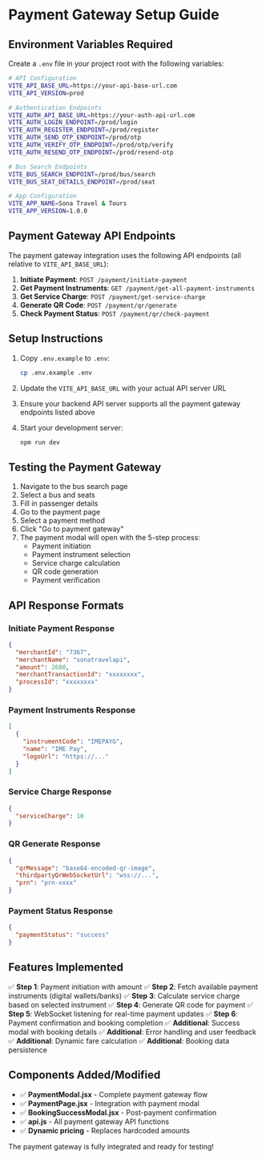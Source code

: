 # Payment Gateway Setup Guide

## Environment Variables Required

Create a `.env` file in your project root with the following variables:

```bash
# API Configuration
VITE_API_BASE_URL=https://your-api-base-url.com
VITE_API_VERSION=prod

# Authentication Endpoints
VITE_AUTH_API_BASE_URL=https://your-auth-api-url.com
VITE_AUTH_LOGIN_ENDPOINT=/prod/login
VITE_AUTH_REGISTER_ENDPOINT=/prod/register
VITE_AUTH_SEND_OTP_ENDPOINT=/prod/otp
VITE_AUTH_VERIFY_OTP_ENDPOINT=/prod/otp/verify
VITE_AUTH_RESEND_OTP_ENDPOINT=/prod/resend-otp

# Bus Search Endpoints
VITE_BUS_SEARCH_ENDPOINT=/prod/bus/search
VITE_BUS_SEAT_DETAILS_ENDPOINT=/prod/seat

# App Configuration
VITE_APP_NAME=Sona Travel & Tours
VITE_APP_VERSION=1.0.0
```

## Payment Gateway API Endpoints

The payment gateway integration uses the following API endpoints (all relative to `VITE_API_BASE_URL`):

1. **Initiate Payment**: `POST /payment/initiate-payment`
2. **Get Payment Instruments**: `GET /payment/get-all-payment-instruments`  
3. **Get Service Charge**: `POST /payment/get-service-charge`
4. **Generate QR Code**: `POST /payment/qr/generate`
5. **Check Payment Status**: `POST /payment/qr/check-payment`

## Setup Instructions

1. Copy `.env.example` to `.env`:
   ```bash
   cp .env.example .env
   ```

2. Update the `VITE_API_BASE_URL` with your actual API server URL

3. Ensure your backend API server supports all the payment gateway endpoints listed above

4. Start your development server:
   ```bash
   npm run dev
   ```

## Testing the Payment Gateway

1. Navigate to the bus search page
2. Select a bus and seats
3. Fill in passenger details
4. Go to the payment page
5. Select a payment method
6. Click "Go to payment gateway"
7. The payment modal will open with the 5-step process:
   - Payment initiation
   - Payment instrument selection
   - Service charge calculation
   - QR code generation
   - Payment verification

## API Response Formats

### Initiate Payment Response
```json
{
  "merchantId": "7367",
  "merchantName": "sonatravelapi",
  "amount": 2600,
  "merchantTransactionId": "xxxxxxxx",
  "processId": "xxxxxxxx"
}
```

### Payment Instruments Response
```json
[
  {
    "instrumentCode": "IMEPAYG",
    "name": "IME Pay",
    "logoUrl": "https://..."
  }
]
```

### Service Charge Response
```json
{
  "serviceCharge": 10
}
```

### QR Generate Response
```json
{
  "qrMessage": "base64-encoded-qr-image",
  "thirdpartyQrWebSocketUrl": "wss://...",
  "prn": "prn-xxxx"
}
```

### Payment Status Response
```json
{
  "paymentStatus": "success"
}
```

## Features Implemented

✅ **Step 1**: Payment initiation with amount
✅ **Step 2**: Fetch available payment instruments (digital wallets/banks)
✅ **Step 3**: Calculate service charge based on selected instrument
✅ **Step 4**: Generate QR code for payment
✅ **Step 5**: WebSocket listening for real-time payment updates
✅ **Step 6**: Payment confirmation and booking completion
✅ **Additional**: Success modal with booking details
✅ **Additional**: Error handling and user feedback
✅ **Additional**: Dynamic fare calculation
✅ **Additional**: Booking data persistence

## Components Added/Modified

- ✅ **PaymentModal.jsx** - Complete payment gateway flow
- ✅ **PaymentPage.jsx** - Integration with payment modal
- ✅ **BookingSuccessModal.jsx** - Post-payment confirmation
- ✅ **api.js** - All payment gateway API functions
- ✅ **Dynamic pricing** - Replaces hardcoded amounts

The payment gateway is fully integrated and ready for testing!
